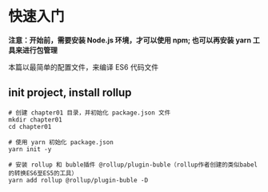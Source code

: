 # 快速入门

**注意：开始前，需要安装 Node.js 环境，才可以使用 npm; 也可以再安装 yarn 工具来进行包管理**

本篇以最简单的配置文件，来编译 ES6 代码文件

## init project, install rollup

```shell script
# 创建 chapter01 目录，并初始化 package.json 文件
mkdir chapter01
cd chapter01

# 使用 yarn 初始化 package.json
yarn init -y

# 安装 rollup 和 buble插件 @rollup/plugin-buble（rollup作者创建的类似babel的转换ES6至ES5的工具）
yarn add rollup @rollup/plugin-buble -D
```
